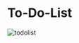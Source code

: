 # To-Do-List

![todolist](https://user-images.githubusercontent.com/100106600/198402032-d80e671e-315d-4eef-beb2-23cd162bb4c5.png)

